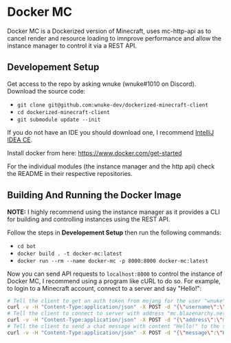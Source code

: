 # Docker MC

Docker MC is a Dockerized version of Minecraft, uses mc-http-api as to cancel render and resource loading to imnprove performance and allow the instance manager to control it via a REST API.

## Developement Setup

Get access to the repo by asking wnuke (wnuke#1010 on Discord).
Download the source code:

- `git clone git@github.com:wnuke-dev/dockerized-minecraft-client`
- `cd dockerized-minecraft-client`
- `git submodule update --init`

If you do not have an IDE you should download one, I recommend [IntelliJ IDEA CE](https://www.jetbrains.com/idea/).

Install docker from here: https://www.docker.com/get-started

For the individual modules (the instance manager and the http api) check the README in their respective repositories.

## Building And Running the Docker Image

**NOTE:** I highly recommend using the instance manager as it provides a CLI for building and controlling instances using the REST API.

Follow the steps in **Developement Setup** then run the following commands:

- `cd bot`
- `docker build . -t docker-mc:latest`
- `docker run --rm --name docker-mc -p 8000:8000 docker-mc:latest`

Now you can send API requests to `localhost:8000` to control the instance of Docker MC, I recommend using a program like cURL to do so.
For example, to login to a Minecraft account, connect to a server and say "Hello!":
```bash 
# Tell the client to get an auth token from mojang for the user "wnuke" with password "password"
curl -v -H "Content-Type:application/json" -X POST -d "{\"username\":\"wnuke\",\"password\":\"password\"}" localhost:8000/login
# Tell the client to connect to server with address "mc.blazenarchy.net" on port 25565
curl -v -H "Content-Type:application/json" -X POST -d "{\"address\":\"mc.blazenarchy.net\",\"port\":\"25565\"}" localhost:8000/connect
# Tell the client to send a chat message with content "Hello!" to the server it is currently connected to
curl -v -H "Content-Type:application/json" -X POST -d "{\"message\":\"Hello!\"}" localhost:8000/sendmsg
```
